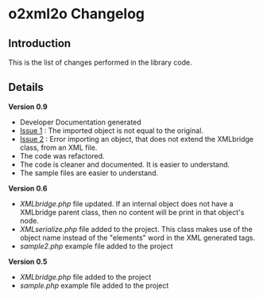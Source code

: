 <h1>o2xml2o Changelog</h1>

<h2>Introduction</h2>
<p>
This is the list of changes performed in the library code.<br>
</p>
<h2>Details</h2>
<p>
<b>Version 0.9</b>
<ul>
<li>Developer Documentation generated</li>
<li><a href='https://code.google.com/p/o2xml2o/issues/detail?id=1'>Issue 1</a> : The imported object is not equal to the original.</li>
<li><a href='https://code.google.com/p/o2xml2o/issues/detail?id=2'>Issue 2</a> : Error importing an object, that does not extend the XMLbridge class, from an XML file.</li>
<li>The code was refactored.</li>
<li>The code is cleaner and documented.  It is easier to understand.</li>
<li>The sample files are easier to understand.</li>
</ul>
</p>
<p>
<b>Version 0.6</b>
<ul>
<li><i>XMLbridge.php</i> file updated.  If an internal object does not have a XMLbridge parent class, then no content will be print in that object's node.</li>
<li><i>XMLserialize.php</i> file added to the project. This class makes use of the object name instead of the "elements" word in the XML generated tags.</li>
<li><i>sample2.php</i> example file added to the project</li>
</ul>
</p>
<p>
<b>Version 0.5</b>
<ul>
<li><i>XMLbridge.php</i> file added to the project</li>
<li><i>sample.php</i> example file added to the project</li>
</ul>
</p>